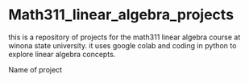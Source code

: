 # Math311_linear_algebra_projects

this is a repository of projects for the math311 linear algebra course at winona state university. it uses google colab and coding in python to explore linear algebra concepts.

Name of project
